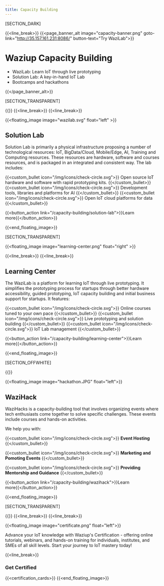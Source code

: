 ```yaml
---
title: Capacity Building
---
```


[SECTION_DARK]

{{<line_break>}}
{{<page_banner_alt  image="capacity-banner.png" goto-link="http://35.157.161.231:8086/" button-text="Try WaziLab">}}

# Waziup Capacity Building

- WaziLab: Learn IoT through live prototyping 
- Solution Lab: A key-in-hand IoT Lab
- Bootcamps and hackathons

{{</page_banner_alt>}}

[SECTION_TRANSPARENT]

{{<title>}}
## WaziLab
{{</title>}}
{{<line_break>}}
{{<line_break>}}

{{<floating_image image="wazilab.svg" float="left" >}}

## Solution Lab
Solution Lab is primarily a physical infrastructure proposing a number of technological resources: IoT, BigData/Cloud, Mobile/Edge, AI, Training and Computing resources. These resources are hardware, software and courses resources, and is packaged in an integrated and consistent way. The lab includes:

{{<custom_bullet icon="/img/icons/check-circle.svg">}}
Open source IoT hardware and software with rapid prototyping kits.
{{</custom_bullet>}}
{{<custom_bullet icon="/img/icons/check-circle.svg">}}
Development tools, libraries and platforms for AI
{{</custom_bullet>}}
{{<custom_bullet icon="/img/icons/check-circle.svg">}}
Open IoT cloud platforms for data 
{{</custom_bullet>}}

{{<button_action link="/capacity-building/solution-lab">}}Learn more{{</button_action>}} 

{{<end_floating_image>}}

[SECTION_TRANSPARENT]

{{<floating_image image="learning-center.png" float="right" >}}

{{<line_break>}}
{{<line_break>}}
## Learning Center
The WaziLab is a platform for learning IoT through live prototyping. It simplifies the prototyping process for startups through better hardware accessibility, guided prototyping, IoT capacity building and initial business support for startups. It features:

{{<custom_bullet icon="/img/icons/check-circle.svg">}}
Online courses tuned to your own pace
{{</custom_bullet>}}
{{<custom_bullet icon="/img/icons/check-circle.svg">}}
Live prototyping and solution building
{{</custom_bullet>}}
{{<custom_bullet icon="/img/icons/check-circle.svg">}}
IoT Lab management
{{</custom_bullet>}}

{{<button_action link="/capacity-building/learning-center">}}Learn more{{</button_action>}} 

{{<end_floating_image>}}

[SECTION_OFFWHITE]

{{<title>}}
## Waziup Innovative Hackathon
{{</title>}}

{{<floating_image image="hackathon.JPG" float="left">}}

## WaziHack
WaziHacks is a capacity-building tool that involves organizing events where tech enthusiasts come together to solve specific challenges. These events include courses and hands-on activities.

We help you with:

{{<custom_bullet icon="/img/icons/check-circle.svg">}}
**Event Hosting**
{{</custom_bullet>}}

{{<custom_bullet icon="/img/icons/check-circle.svg">}}
**Marketing and Pomoting Events** 
{{</custom_bullet>}}

{{<custom_bullet icon="/img/icons/check-circle.svg">}}
**Providing Mentorship and Guidance**
{{</custom_bullet>}}

{{<button_action link="/capacity-building/wazihack">}}Learn more{{</button_action>}} 

{{<end_floating_image>}}

[SECTION_TRANSPARENT]

{{<title>}}
## Waziup Certification
{{</title>}}
{{<line_break>}}
{{<line_break>}}

{{<floating_image image="certificate.png" float="left">}}


Advance your IoT knowledge with Waziup's Certification - offering online tutorials, webinars, and hands-on training for individuals, institutes, and SMEs of all skill levels. Start your journey to IoT mastery today!

{{<line_break>}}
### Get Certified

{{<certification_cards>}}
{{<end_floating_image>}}



<!-- {{<section_banner banner="/img/edge-lab.png" button="show" >}}
# Deploy Your IoT Lab with Us!
Waziup IoT Labs offer digital prototyping and experimentation possibilities with hardware and software. With our expertise and engagement in the developers and entrepreneurs community for IoT innovations have helped the Universities, Tech-Hubs, DIHs, Makerspaces creating and managing the IoT Labs.
{{</section_banner>}} -->

<!-- {{<subscribe_section>}} -->